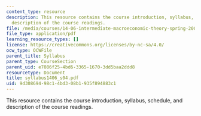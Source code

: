 ```yaml
---
content_type: resource
description: This resource contains the course introduction, syllabus, schedule, and
  description of the course readings.
file: /media/courses/14-06-intermediate-macroeconomic-theory-spring-2004/9d30869498c14bd308b1935f894883c1_syllabus1406_s04.pdf
file_type: application/pdf
learning_resource_types: []
license: https://creativecommons.org/licenses/by-nc-sa/4.0/
ocw_type: OCWFile
parent_title: Syllabus
parent_type: CourseSection
parent_uid: e7086f25-4bd6-3365-1670-3dd5baa2ddd8
resourcetype: Document
title: syllabus1406_s04.pdf
uid: 9d308694-98c1-4bd3-08b1-935f894883c1
---
```

This resource contains the course introduction, syllabus, schedule, and description of the course readings.